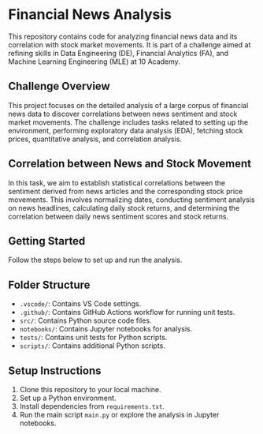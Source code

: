# Financial News Analysis

This repository contains code for analyzing financial news data and its correlation with stock market movements. It is part of a challenge aimed at refining skills in Data Engineering (DE), Financial Analytics (FA), and Machine Learning Engineering (MLE) at 10 Academy.

## Challenge Overview

This project focuses on the detailed analysis of a large corpus of financial news data to discover correlations between news sentiment and stock market movements. The challenge includes tasks related to setting up the environment, performing exploratory data analysis (EDA), fetching stock prices, quantitative analysis, and correlation analysis.

## Correlation between News and Stock Movement

In this task, we aim to establish statistical correlations between the sentiment derived from news articles and the corresponding stock price movements. This involves normalizing dates, conducting sentiment analysis on news headlines, calculating daily stock returns, and determining the correlation between daily news sentiment scores and stock returns.

## Getting Started

Follow the steps below to set up and run the analysis.

## Folder Structure

- `.vscode/`: Contains VS Code settings.
- `.github/`: Contains GitHub Actions workflow for running unit tests.
- `src/`: Contains Python source code files.
- `notebooks/`: Contains Jupyter notebooks for analysis.
- `tests/`: Contains unit tests for Python scripts.
- `scripts/`: Contains additional Python scripts.

## Setup Instructions

1. Clone this repository to your local machine.
2. Set up a Python environment.
3. Install dependencies from `requirements.txt`.
4. Run the main script `main.py` or explore the analysis in Jupyter notebooks.
